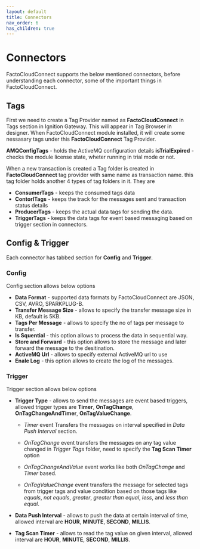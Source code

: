 ```yaml
---
layout: default
title: Connectors
nav_order: 6
has_children: true
---
```

# Connectors

FactoCloudConnect supports the below mentioned connectors, before understanding each connector, some of the  important things in FactoCloudConnect.

## Tags
First we need to create a Tag Provider named as **FactoCloudConnect** in Tags section in Ignition Gateway. This will appear in Tag Browser in designer. When FactoCloudConnect module installed, it will create some nessasary tags under this **FactoCloudConnect** Tag Provider. 

**AMQConfigTags** - holds the ActiveMQ configuration details
**isTrialExpired** - checks the module license state, wheter running in trial mode or not.

When a new transaction is created a Tag folder is created in **FactoCloudConnect** tag provider with same name as transaction name. this tag folder holds another 4 types of tag folders in it. They are 

* **ConsumerTags** - keeps the consumed tags data 
* **ContorlTags**  - keeps the track for the messages sent and transaction status details
* **ProducerTags** - keeps the actual data tags for sending the data. 
* **TriggerTags**  - keeps the data tags for event based messaging based on trigger section in connectors.


## Config & Trigger
Each connector has tabbed section for **Config** and **Trigger**. 

### Config 
Config section allows below options

* **Data Format** - supported data formats by FactoCloudConnect are JSON, CSV, AVRO, SPARKPLUG-B.
* **Transfer Message Size** - allows to specify the transfer message size in KB, default is 5KB.
* **Tags Per Message** - allows to specify the no of tags per message to transfer.
* **Is Squential** - this option allows to process the data in sequential way.
* **Store and Forward** - this option allows to store the message and later forward the message to the desitination.
* **ActiveMQ Url** - allows to specify external ActiveMQ url to use
* **Enale Log** - this option allows to create the log of the messages.

### Trigger 
Trigger section allows below options

* **Trigger Type** - allows to send the messages are event based triggers, allowed trigger types are **Timer**, **OnTagChange**, **OnTagChangeAndTimer**, **OnTagValueChange**.

    * *Timer* event Transfers the messages on interval specified in *Data Push Interval* section.

    * *OnTagChange* event transfers the messages on any tag value changed in *Trigger Tags* folder, need to specify the **Tag Scan Timer** option

    * *OnTagChangeAndValue* event works like both *OnTagChange* and *Timer* based.

    * *OnTagValueChange* event transfers the message for selected tags from trigger tags and value condition based on those tags like *equals*, *not equals*, *greater*, *greater than equal*, *less*, and *less than equal*.


* **Data Push Interval** - allows to push the data at certain interval of time, allowed interval are **HOUR**, **MINUTE**, **SECOND**, **MILLIS**.

* **Tag Scan Timer** - allows to read the tag value on given interval, allowed interval are **HOUR**, **MINUTE**, **SECOND**, **MILLIS**.





